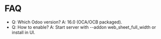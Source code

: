 # FAQ

- Q: Which Odoo version? A: 16.0 (OCA/OCB packaged).
- Q: How to enable? A: Start server with --addon web_sheet_full_width or install in UI.
